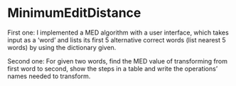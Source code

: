 # MinimumEditDistance
First one: I implemented a MED algorithm with a user interface, which takes input as a ‘word’ and lists its first 5 alternative correct words (list nearest 5 words) by using the dictionary given.  

Second one: For given two words, find the MED value of transforming from first word to second, show the steps in a table and write the operations’ names needed to transform.
